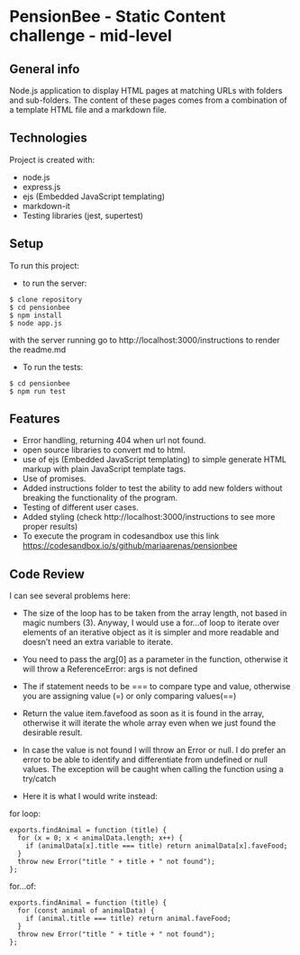 # PensionBee - Static Content challenge - mid-level

## General info

Node.js application to display HTML pages at matching URLs with folders and sub-folders. The content of these pages comes from a combination of a template HTML file and a markdown file.

## Technologies

Project is created with:

- node.js
- express.js
- ejs (Embedded JavaScript templating)
- markdown-it
- Testing libraries (jest, supertest)

## Setup

To run this project:

- to run the server:

```
$ clone repository
$ cd pensionbee
$ npm install
$ node app.js
```

with the server running go to http://localhost:3000/instructions to render the readme.md

- To run the tests:

```
$ cd pensionbee
$ npm run test
```

## Features

- Error handling, returning 404 when url not found.
- open source libraries to convert md to html.
- use of ejs (Embedded JavaScript templating) to simple generate HTML markup with plain JavaScript template tags.
- Use of promises.
- Added instructions folder to test the ability to add new folders without breaking the functionality of the program.
- Testing of different user cases.
- Added styling (check http://localhost:3000/instructions to see more proper results)
- To execute the program in codesandbox use this link https://codesandbox.io/s/github/mariaarenas/pensionbee

## Code Review

I can see several problems here:

- The size of the loop has to be taken from the array length, not based in magic numbers (3). Anyway, I would use a for...of loop to iterate over elements of an iterative object as it is simpler and more readable and doesn’t need an extra variable to iterate.
- You need to pass the arg[0] as a parameter in the function, otherwise it will throw a ReferenceError: args is not defined
- The if statement needs to be === to compare type and value, otherwise you are assigning value (=) or only comparing values(==)
- Return the value item.favefood as soon as it is found in the array, otherwise it will iterate the whole array even when we just found the desirable result.
- In case the value is not found I will throw an Error or null. I do prefer an error to be able to identify and differentiate from undefined or null values. The exception will be caught when calling the function using a try/catch

- Here it is what I would write instead:

for loop:

```
exports.findAnimal = function (title) {
  for (x = 0; x < animalData.length; x++) {
    if (animalData[x].title === title) return animalData[x].faveFood;
  }
  throw new Error("title " + title + " not found");
};
```

for...of:

```
exports.findAnimal = function (title) {
  for (const animal of animalData) {
    if (animal.title === title) return animal.faveFood;
  }
  throw new Error("title " + title + " not found");
};
```
